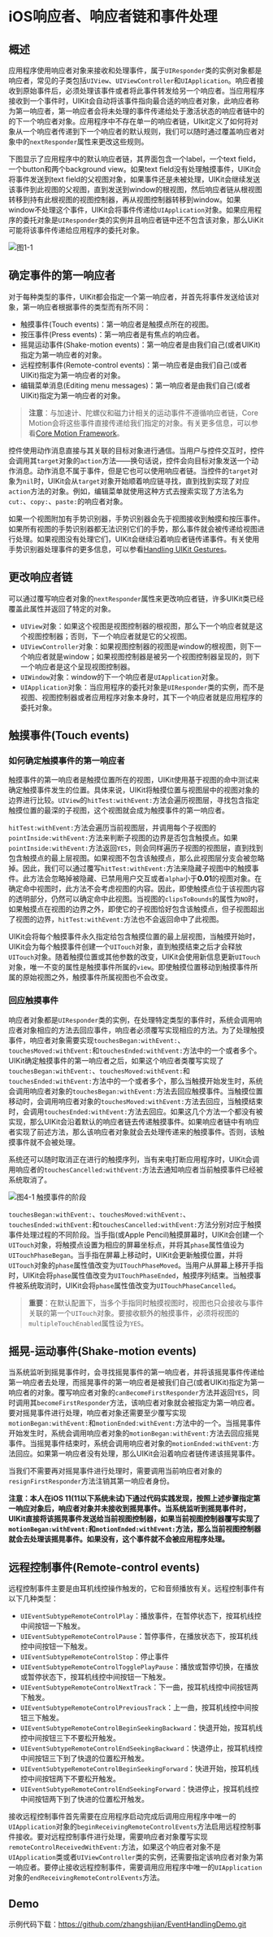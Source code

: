 
# iOS响应者、响应者链和事件处理

## 概述

应用程序使用响应者对象来接收和处理事件，属于`UIResponder`类的实例对象都是响应者，常见的子类包括`UIView`、`UIViewController`和`UIApplication`。响应者接收到原始事件后，必须处理该事件或者将此事件转发给另一个响应者。当应用程序接收到一个事件时，UIKit会自动将该事件指向最合适的响应者对象，此响应者称为第一响应者，第一响应者会将未处理的事件传递给处于激活状态的响应者链中的的下一个响应者对象。应用程序中不存在单一的响应者链，UIkit定义了如何将对象从一个响应者传递到下一个响应者的默认规则，我们可以随时通过覆盖响应者对象中的`nextResponder`属性来更改这些规则。

下图显示了应用程序中的默认响应者链，其界面包含一个label，一个text field，一个button和两个background view。如果text field没有处理触摸事件，UIKit会将事件发送到text field的父视图对象，如果事件还是未被处理，UIKit会继续发送该事件到此视图的父视图，直到发送到window的根视图，然后响应者链从根视图转移到持有此根视图的视图控制器，再从视图控制器转移到window。如果window不处理这个事件，UIKit会将事件传递给`UIApplication`对象。如果应用程序的委托对象是`UIResponder`类的实例并且响应者链中还不包含该对象，那么UiKit可能将该事件传递给应用程序的委托对象。

![图1-1](https://docs-assets.developer.apple.com/published/7c21d852b9/f17df5bc-d80b-4e17-81cf-4277b1e0f6e4.png)

## 确定事件的第一响应者

对于每种类型的事件，UIKit都会指定一个第一响应者，并首先将事件发送给该对象，第一响应者根据事件的类型而有所不同：

- 触摸事件(Touch events)：第一响应者是触摸点所在的视图。
- 按压事件(Press events)：第一响应者是有焦点的响应者。
- 摇晃运动事件(Shake-motion events)：第一响应者是由我们自己(或者UIKit)指定为第一响应者的对象。
- 远程控制事件(Remote-control events)：第一响应者是由我们自己(或者UIKit)指定为第一响应者的对象。
- 编辑菜单消息(Editing menu messages)：第一响应者是由我们自己(或者UIKit)指定为第一响应者的对象。

> **注意**：与加速计、陀螺仪和磁力计相关的运动事件不遵循响应者链，Core Motion会将这些事件直接传递给我们指定的对象。有关更多信息，可以参看[Core Motion Framework](https://developer.apple.com/library/content/documentation/Miscellaneous/Conceptual/iPhoneOSTechOverview/CoreServicesLayer/CoreServicesLayer.html#//apple_ref/doc/uid/TP40007898-CH10-SW27)。

控件使用动作消息直接与其关联的目标对象进行通信。当用户与控件交互时，控件会调用其`target`对象的`action`方法——换句话说，控件会向目标对象发送一个动作消息。动作消息不属于事件，但是它也可以使用响应者链。当控件的`target`对象为`nil`时，UIKit会从`target`对象开始顺着响应链寻找，直到找到实现了对应`action`方法的对象。例如，编辑菜单就使用这种方式去搜索实现了方法名为`cut:`、`copy:`、`paste:`的响应者对象。

如果一个视图附加有手势识别器，手势识别器会先于视图接收到触摸和按压事件。如果所有视图的手势识别器都无法识别它们的手势，那么事件就会被传递给视图进行处理。如果视图没有处理它们，UIKit会继续沿着响应者链传递事件。有关使用手势识别器处理事件的更多信息，可以参看[Handling UIKit Gestures](https://developer.apple.com/documentation/uikit/touches_presses_and_gestures/handling_uikit_gestures)。


## 更改响应者链

可以通过覆写响应者对象的`nextResponder`属性来更改响应者链，许多UIKit类已经覆盖此属性并返回了特定的对象。

- `UIView`对象：如果这个视图是视图控制器的根视图，那么下一个响应者就是这个视图控制器；否则，下一个响应者就是它的父视图。
- `UIViewController`对象：如果视图控制器的视图是window的根视图，则下一个响应者就是window；如果视图控制器是被另一个视图控制器呈现的，则下一个响应者是这个呈现视图控制器。
- `UIWindow`对象：window的下一个响应者是`UIApplication`对象。
- `UIApplication`对象：当应用程序的委托对象是`UIResponder`类的实例，而不是视图、视图控制器或者应用程序对象本身时，其下一个响应者就是应用程序的委托对象。



## 触摸事件(Touch events)

### 如何确定触摸事件的第一响应者

触摸事件的第一响应者是触摸位置所在的视图，UIKit使用基于视图的命中测试来确定触摸事件发生的位置。具体来说，UIKit将触摸位置与视图层中的视图对象的边界进行比较。`UIView`的`hitTest:withEvent:`方法会遍历视图层，寻找包含指定触摸位置的最深的子视图，这个视图就会成为触摸事件的第一响应者。

`hitTest:withEvent:`方法会遍历当前视图层，并调用每个子视图的`pointInside:withEvent:`方法来判断子视图的边界是否包含触摸点。如果`pointInside:withEvent:`方法返回`YES`，则会同样遍历子视图的视图层，直到找到包含触摸点的最上层视图。如果视图不包含该触摸点，那么此视图层分支会被忽略掉。因此，我们可以通过覆写`hitTest:withEvent:`方法来隐藏子视图中的触摸事件。此方法会忽略掉被隐藏、已禁用用户交互或者`alpha`小于**0.01**的视图对象。在确定命中视图时，此方法不会考虑视图的内容。因此，即使触摸点位于该视图内容的透明部分，仍然可以确定命中此视图。当视图的`clipsToBounds`的属性为`NO`时，如果触摸点在视图的边界之外，即使它的子视图恰好包含该触摸点，但子视图超出了视图的边界，`hitTest:withEvent:`方法也不会返回命中了此视图。

UIKit会将每个触摸事件永久指定给包含触摸位置的最上层视图，当触摸开始时，UIKit会为每个触摸事件创建一个`UITouch`对象，直到触摸结束之后才会释放`UITouch`对象。随着触摸位置或其他参数的改变，UIKit会使用新信息更新`UITouch`对象，唯一不变的属性是触摸事件所属的`view`。即使触摸位置移动到触摸事件所属的原始视图之外，触摸事件所属视图也不会改变。

### 回应触摸事件

响应者对象都是`UIResponder`类的实例，在处理特定类型的事件时，系统会调用响应者对象相应的方法去回应事件，响应者必须覆写实现相应的方法。为了处理触摸事件，响应者对象需要实现`touchesBegan:withEvent:`、`touchesMoved:withEvent:`和`touchesEnded:withEvent:`方法中的一个或者多个。UIKit确定触摸事件的第一响应者之后，如果这个响应者类覆写实现了`touchesBegan:withEvent:`、`touchesMoved:withEvent:`和`touchesEnded:withEvent:`方法中的一个或者多个，那么当触摸开始发生时，系统会调用响应者对象的`touchesBegan:withEvent:`方法去回应触摸事件。当触摸位置移动时，会调用响应者对象的`touchesMoved:withEvent:`方法去回应，当触摸结束时，会调用`touchesEnded:withEvent:`方法去回应。如果这几个方法一个都没有被实现，那么UIKit会沿着默认的响应者链去传递触摸事件。如果响应者链中有响应者实现了前述方法，那么该响应者对象就会去处理传递来的触摸事件。否则，该触摸事件就不会被处理。

系统还可以随时取消正在进行的触摸序列，当有来电打断应用程序时，UIKit会调用响应者的`touchesCancelled:withEvent:`方法去通知响应者当前触摸事件已经被系统取消了。

![图4-1 触摸事件的阶段](https://docs-assets.developer.apple.com/published/7c21d852b9/08b952fe-6f46-41eb-8b8a-4830c1d48842.png)

`touchesBegan:withEvent:`、`touchesMoved:withEvent:`、`touchesEnded:withEvent:`和`touchesCancelled:withEvent:`方法分别对应于触摸事件处理过程的不同阶段。当手指(或Apple Pencil)触摸屏幕时，UIKit会创建一个`UITouch`对象，将触摸点设置为相应的屏幕坐标点，并将其`phase`属性值设为`UITouchPhaseBegan`。当手指在屏幕上移动时，UIKit会更新触摸位置，并将`UITouch`对象的`phase`属性值改变为`UITouchPhaseMoved`。当用户从屏幕上移开手指时，UIKit会将`phase`属性值改变为`UITouchPhaseEnded`，触摸序列结束。当触摸事件被系统取消时，UIKit会将`phase`属性值改变为`UITouchPhaseCancelled`。

> **重要**：在默认配置下，当多个手指同时触摸视图时，视图也只会接收与事件关联的第一个`UITouch`对象。要接收额外的触摸事件，必须将视图的`multipleTouchEnabled`属性设为`YES`。


## 摇晃-运动事件(Shake-motion events)

当系统监听到摇晃事件时，会寻找摇晃事件的第一响应者，并将该摇晃事件传递给第一响应者去处理，而摇晃事件的第一响应者是被我们自己(或者UIKit)指定为第一响应者的对象。覆写响应者对象的`canBecomeFirstResponder`方法并返回`YES`，同时调用其`becomeFirstResponder`方法，该响应者对象就会被指定为第一响应者。要对摇晃事件进行处理，响应者对象还需要至少覆写实现`motionBegan:withEvent:`和`motionEnded:withEvent:`方法中的一个。当摇晃事件开始发生时，系统会调用响应者对象的`motionBegan:withEvent:`方法去回应摇晃事件。当摇晃事件结束时，系统会调用响应者对象的`motionEnded:withEvent:`方法回应。如果第一响应者没有处理，那么UIKit会沿着响应者链传递该摇晃事件。

当我们不需要再对摇晃事件进行处理时，需要调用当前响应者对象的`resignFirstResponder`方法注销其第一响应者身份。

**注意：本人在iOS 11(11以下系统未试)下通过代码实践发现，按照上述步骤指定第一响应对象后，响应者对象并未接收到摇晃事件。当系统监听到摇晃事件时，UIKit直接将该摇晃事件发送给当前视图控制器，如果当前视图控制器覆写实现了`motionBegan:withEvent:`和`motionEnded:withEvent:`方法，那么当前视图控制器就会去处理该摇晃事件。如果没有，这个事件就不会被应用程序处理。**


## 远程控制事件(Remote-control events)

远程控制事件主要是由耳机线控操作触发的，它和音频播放有关。远程控制事件有以下几种类型：

- `UIEventSubtypeRemoteControlPlay`：播放事件，在暂停状态下，按耳机线控中间按钮一下触发。
- `UIEventSubtypeRemoteControlPause`：暂停事件，在播放状态下，按耳机线控中间按钮一下触发。
- `UIEventSubtypeRemoteControlStop`：停止事件
- `UIEventSubtypeRemoteControlTogglePlayPause`：播放或暂停切换，在播放或暂停状态下，按耳机线控中间按钮一下触发。
- `UIEventSubtypeRemoteControlNextTrack`：下一曲，按耳机线控中间按钮两下触发。
- `UIEventSubtypeRemoteControlPreviousTrack`：上一曲，按耳机线控中间按钮三下触发。
- `UIEventSubtypeRemoteControlBeginSeekingBackward`：快退开始，按耳机线控中间按钮三下不要松开触发。
- `UIEventSubtypeRemoteControlEndSeekingBackward`：快退停止，按耳机线控中间按钮三下到了快退的位置松开触发。
- `UIEventSubtypeRemoteControlBeginSeekingForward`：快进开始，按耳机线控中间按钮两下不要松开触发。
- `UIEventSubtypeRemoteControlEndSeekingForward`：快进停止，按耳机线控中间按钮两下到了快进的位置松开触发。

接收远程控制事件首先需要在应用程序启动完成后调用应用程序中唯一的`UIApplication`对象的`beginReceivingRemoteControlEvents`方法启用远程控制事件接收。要对远程控制事件进行处理，需要响应者对象覆写实现`remoteControlReceivedWithEvent:`方法，如果这个响应者对象不是`UIApplication`类或者`UIViewController`类的实例，还需要指定该响应者对象为第一响应者。要停止接收远程控制事件，需要调用应用程序中唯一的`UIApplication`对象的`endReceivingRemoteControlEvents`方法。


## Demo

示例代码下载：https://github.com/zhangshijian/EventHandlingDemo.git






